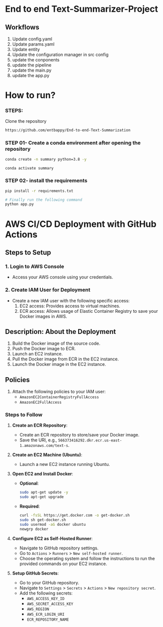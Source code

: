 # End to end Text-Summarizer-Project

## Workflows

1. Update config.yaml
2. Update params.yaml
3. Update entity
4. Update the configuration manager in src config
5. update the conponents
6. update the pipeline
7. update the main.py
8. update the app.py


# How to run?
### STEPS:

Clone the repository

```bash
https://github.com/entbappy/End-to-end-Text-Summarization
```
### STEP 01- Create a conda environment after opening the repository

```bash
conda create -n summary python=3.8 -y
```

```bash
conda activate summary
```


### STEP 02- install the requirements
```bash
pip install -r requirements.txt
```


```bash
# Finally run the following command
python app.py
```
# AWS CI/CD Deployment with GitHub Actions

## Steps to Setup

### 1. Login to AWS Console
   - Access your AWS console using your credentials.

### 2. Create IAM User for Deployment
   - Create a new IAM user with the following specific access:
     1. EC2 access: Provides access to virtual machines.
     2. ECR access: Allows usage of Elastic Container Registry to save your Docker images in AWS.

## Description: About the Deployment

1. Build the Docker image of the source code.
2. Push the Docker image to ECR.
3. Launch an EC2 instance.
4. Pull the Docker image from ECR in the EC2 instance.
5. Launch the Docker image in the EC2 instance.

## Policies

1. Attach the following policies to your IAM user:
   - `AmazonEC2ContainerRegistryFullAccess`
   - `AmazonEC2FullAccess`

### Steps to Follow

1. **Create an ECR Repository**:
   - Create an ECR repository to store/save your Docker image.
   - Save the URI, e.g., `566373416292.dkr.ecr.us-east-1.amazonaws.com/text-s`.

2. **Create an EC2 Machine (Ubuntu)**:
   - Launch a new EC2 instance running Ubuntu.

3. **Open EC2 and Install Docker**:
   - **Optional**:
     ```sh
     sudo apt-get update -y
     sudo apt-get upgrade
     ```
   - **Required**:
     ```sh
     curl -fsSL https://get.docker.com -o get-docker.sh
     sudo sh get-docker.sh
     sudo usermod -aG docker ubuntu
     newgrp docker
     ```

4. **Configure EC2 as Self-Hosted Runner**:
   - Navigate to GitHub repository settings.
   - Go to `Actions` > `Runners` > `New self-hosted runner`.
   - Choose the operating system and follow the instructions to run the provided commands on your EC2 instance.

5. **Setup GitHub Secrets**:
   - Go to your GitHub repository.
   - Navigate to `Settings` > `Secrets` > `Actions` > `New repository secret`.
   - Add the following secrets:
     - `AWS_ACCESS_KEY_ID`
     - `AWS_SECRET_ACCESS_KEY`
     - `AWS_REGION` 
     - `AWS_ECR_LOGIN_URI`
     - `ECR_REPOSITORY_NAME`


